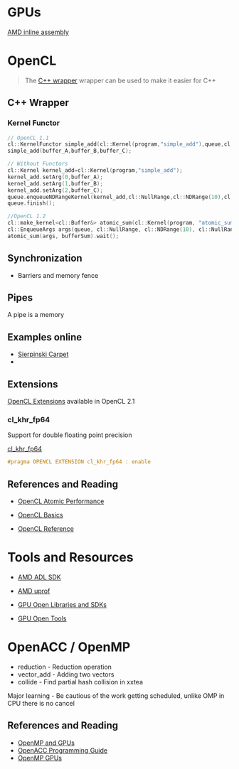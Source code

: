 
# GPUs

[AMD inline assembly](https://github.com/RadeonOpenCompute/ROCm/issues/405)

# OpenCL

> The [C++ wrapper](https://www.khronos.org/registry/OpenCL/api/2.1/cl.hpp) wrapper can be used to make it easier for C++

## C++ Wrapper

### Kernel Functor

```cpp
// OpenCL 1.1
cl::KernelFunctor simple_add(cl::Kernel(program,"simple_add"),queue,cl::NullRange, cl::NDRange(10),cl::NullRange);
simple_add(buffer_A,buffer_B,buffer_C);
```

```cpp
// Without Functors
cl::Kernel kernel_add=cl::Kernel(program,"simple_add");
kernel_add.setArg(0,buffer_A);
kernel_add.setArg(1,buffer_B);
kernel_add.setArg(2,buffer_C);
queue.enqueueNDRangeKernel(kernel_add,cl::NullRange,cl::NDRange(10),cl::NullRange);
queue.finish();
```

```cpp
//OpenCL 1.2
cl::make_kernel<cl::Buffer&> atomic_sum(cl::Kernel(program, "atomic_sum"));
cl::EnqueueArgs args(queue, cl::NullRange, cl::NDRange(10), cl::NullRange);
atomic_sum(args, bufferSum).wait();
```

## Synchronization

- Barriers and memory fence

## Pipes

A pipe is a memory

## Examples online

- [Sierpinski Carpet](https://software.intel.com/content/www/us/en/develop/articles/sierpinski-carpet-in-opencl-20.html)
- 

## Extensions

[OpenCL Extensions](https://www.khronos.org/registry/OpenCL/sdk/2.1/docs/man/xhtml/EXTENSION.html) available in OpenCL 2.1

### cl_khr_fp64

Support for double floating point precision

[cl_khr_fp64](https://www.khronos.org/registry/OpenCL/sdk/1.0/docs/man/xhtml/cl_khr_fp64.html)

```cpp
#pragma OPENCL EXTENSION cl_khr_fp64 : enable
```

## References and Reading

- [OpenCL Atomic Performance](https://simpleopencl.blogspot.com/2013/04/performance-of-atomics-atomics-in.html)

- [OpenCL Basics](https://sites.google.com/site/csc8820/opencl-basics/opencl-concepts)
- [OpenCL Reference](https://www.khronos.org/registry/OpenCL/sdk/2.1/docs/man/xhtml/)


# Tools and Resources

- [AMD ADL SDK](https://gpuopen.com/adl/)
- [AMD uprof](https://developer.amd.com/amd-uprof/)

- [GPU Open Libraries and SDKs](https://github.com/GPUOpen-LibrariesAndSDKs)
- [GPU Open Tools](https://github.com/GPUOpen-Tools)

# OpenACC / OpenMP

- reduction - Reduction operation
- vector_add - Adding two vectors
- collide - Find partial hash collision in xxtea

Major learning - Be cautious of the work getting scheduled, unlike OMP in CPU there is no cancel

## References and Reading

- [OpenMP and GPUs](https://www.psc.edu/wp-content/uploads/2021/06/OpenMP-and-GPUs.pdf)
- [OpenACC Programming Guide](https://www.openacc.org/sites/default/files/inline-files/OpenACC_Programming_Guide_0_0.pdf)
- [OpenMP GPUs](https://on-demand.gputechconf.com/gtc/2016/presentation/s6510-jeff-larkin-targeting-gpus-openmp.pdf)
